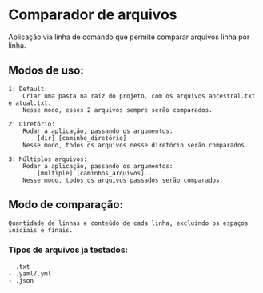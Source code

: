 # Comparador de arquivos

Aplicação via linha de comando que permite comparar arquivos linha por linha.

## Modos de uso:
    1: Default:
        Criar uma pasta na raíz do projeto, com os arquivos ancestral.txt e atual.txt.
        Nesse modo, esses 2 arquivos sempre serão comparados.

    2: Diretório:
        Rodar a aplicação, passando os argumentos:
            [dir] [caminho_diretório]
        Nesse modo, todos os arquivos nesse diretório serão comparados.

    3: Múltiplos arquivos:
        Rodar a aplicação, passando os argumentos:
            [multiple] [caminhos_arquivos]...
        Nesse modo, todos os arquivos passados serão comparados.

## Modo de comparação:
    Quantidade de linhas e conteúdo de cada linha, excluindo os espaços iniciais e finais.

### Tipos de arquivos já testados:
    - .txt
    - .yaml/.yml
    - .json
    
